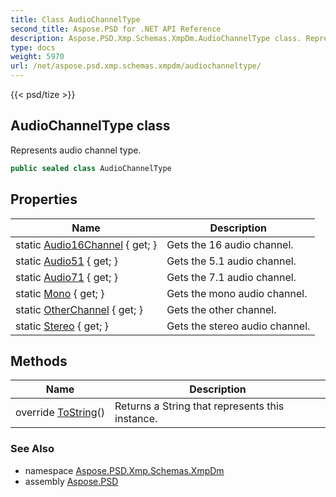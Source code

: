 ```yaml
---
title: Class AudioChannelType
second_title: Aspose.PSD for .NET API Reference
description: Aspose.PSD.Xmp.Schemas.XmpDm.AudioChannelType class. Represents audio channel type
type: docs
weight: 5970
url: /net/aspose.psd.xmp.schemas.xmpdm/audiochanneltype/
---
```

{{< psd/tize >}}
## AudioChannelType class

Represents audio channel type.

```csharp
public sealed class AudioChannelType
```

## Properties

| Name | Description |
| --- | --- |
| static [Audio16Channel](../../aspose.psd.xmp.schemas.xmpdm/audiochanneltype/audio16channel/) { get; } | Gets the 16 audio channel. |
| static [Audio51](../../aspose.psd.xmp.schemas.xmpdm/audiochanneltype/audio51/) { get; } | Gets the 5.1 audio channel. |
| static [Audio71](../../aspose.psd.xmp.schemas.xmpdm/audiochanneltype/audio71/) { get; } | Gets the 7.1 audio channel. |
| static [Mono](../../aspose.psd.xmp.schemas.xmpdm/audiochanneltype/mono/) { get; } | Gets the mono audio channel. |
| static [OtherChannel](../../aspose.psd.xmp.schemas.xmpdm/audiochanneltype/otherchannel/) { get; } | Gets the other channel. |
| static [Stereo](../../aspose.psd.xmp.schemas.xmpdm/audiochanneltype/stereo/) { get; } | Gets the stereo audio channel. |

## Methods

| Name | Description |
| --- | --- |
| override [ToString](../../aspose.psd.xmp.schemas.xmpdm/audiochanneltype/tostring/)() | Returns a String that represents this instance. |

### See Also

* namespace [Aspose.PSD.Xmp.Schemas.XmpDm](../../aspose.psd.xmp.schemas.xmpdm/)
* assembly [Aspose.PSD](../../)


